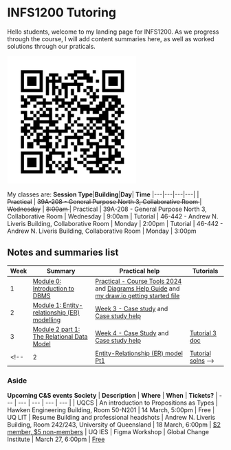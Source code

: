 # INFS1200 Tutoring

Hello students, welcome to my landing page for INFS1200. As we progress through the course, I will add content summaries here, as well as worked solutions through our praticals.

<!-- ![alt text](assets\IMG44.PNG) -->

<img src="assets\IMG44.PNG" alt="image" width="300" height="auto">


My classes are:
**Session Type**|**Building**|**Day**| **Time**
|---|---|---|---|
| <s>Practical</s> | <s>39A-208 - General Purpose North 3, Collaborative Room </s> | <s>Wednesday</s> | <s> 8:00am </s>
| Practical | 39A-208 - General Purpose North 3, Collaborative Room | Wednesday | 9:00am
| Tutorial | 46-442 - Andrew N. Liveris Building, Collaborative Room | Monday | 2:00pm
| Tutorial | 46-442 - Andrew N. Liveris Building, Collaborative Room | Monday | 3:00pm

## Notes and summaries list

|**Week**| **Summary** | **Practical help** | Tutorials
|---|---|---| --- |
|1|[Module 0: Introduction to DBMS](week2Summary.html)|[Practical - Course Tools 2024](coursetools2024.docx) and [Diagrams Help Guide](diagramsHelpGuide.pdf) and [my draw.io getting started file](assets/coursetools.drawio) |
|2|[Module 1: Entity-relationship (ER) modelling](MODULE1.html)| [Week 3 - Case study](week3casestudy.pdf) and  [Case study help](practical2.html) |
|3|[Module 2 part 1: The Relational Data Model](module2p1.html)| [Week 4 - Case Study](week4casestudy.pdf) and [Case study help](practical3.html) | [Tutorial 3 doc](tutorial3.pdf)
<!-- |2|[Entity-Relationship (ER) model Pt1](week2Summary.html)| [Tutorial solns](tutorial1solns.pdf) -->


### Aside

**Upcoming C&S events**
**Society** | **Description** | **Where** | **When** | **Tickets?**
| --- | --- | --- | --- | --- |
| UQCS | An introduction to Propositions as Types | Hawken Engineering Building, Room 50-N201 | 14 March, 5:00pm | Free
| UQ LIT | Resume Building and professional headshots | Andrew N. Liveris Building, Room 242/243, University of Queensland | 18 March, 6:00pm | [$2 member, $5 non-members](https://clubs.getqpay.com/?s=3220&eventid=23298)
| UQ IES | Figma Workshop | Global Change Institute | March 27, 6:00pm | [Free](https://lu.ma/figma24?fbclid=IwAR0blxk5wexlERBAUKWLz6V7jiPl_ZSwePVOLYF1NxtK8AGdAoN4u9DwNnQ)
